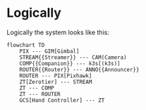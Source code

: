 # Logically
Logically the system looks like this:

```mermaid
flowchart TD
    PIX --- GIM[Gimbal]
    STREAM{{Streamer}} --- CAM(Camera)
    COMP{{Companion}} --- k3s[(k3s)]
    ROUTER{{Router}} --- ANNO{{Announcer}}
    ROUTER --- PIX[Pixhawk]
    ZT[Zerotier] --- STREAM
    ZT --- COMP
    ZT --- ROUTER
    GCS[Hand Controller] --- ZT 
```
